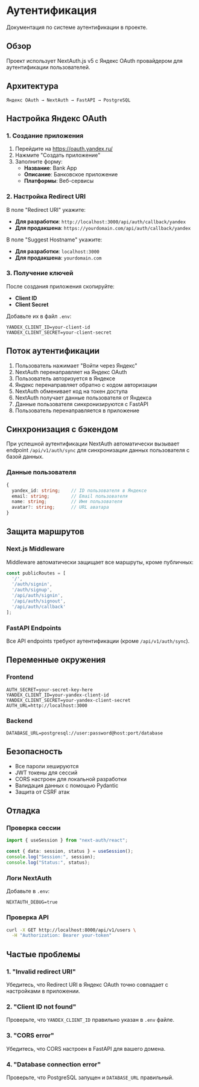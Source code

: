 # Аутентификация

Документация по системе аутентификации в проекте.

## Обзор

Проект использует NextAuth.js v5 с Яндекс OAuth провайдером для аутентификации пользователей.

## Архитектура

```
Яндекс OAuth → NextAuth → FastAPI → PostgreSQL
```

## Настройка Яндекс OAuth

### 1. Создание приложения

1. Перейдите на https://oauth.yandex.ru/
2. Нажмите "Создать приложение"
3. Заполните форму:
   - **Название**: Bank App
   - **Описание**: Банковское приложение
   - **Платформы**: Веб-сервисы

### 2. Настройка Redirect URI

В поле "Redirect URI" укажите:
- **Для разработки**: `http://localhost:3000/api/auth/callback/yandex`
- **Для продакшена**: `https://yourdomain.com/api/auth/callback/yandex`

В поле "Suggest Hostname" укажите:
- **Для разработки**: `localhost:3000`
- **Для продакшена**: `yourdomain.com`

### 3. Получение ключей

После создания приложения скопируйте:
- **Client ID**
- **Client Secret**

Добавьте их в файл `.env`:

```env
YANDEX_CLIENT_ID=your-client-id
YANDEX_CLIENT_SECRET=your-client-secret
```

## Поток аутентификации

1. Пользователь нажимает "Войти через Яндекс"
2. NextAuth перенаправляет на Яндекс OAuth
3. Пользователь авторизуется в Яндексе
4. Яндекс перенаправляет обратно с кодом авторизации
5. NextAuth обменивает код на токен доступа
6. NextAuth получает данные пользователя от Яндекса
7. Данные пользователя синхронизируются с FastAPI
8. Пользователь перенаправляется в приложение

## Синхронизация с бэкендом

При успешной аутентификации NextAuth автоматически вызывает endpoint `/api/v1/auth/sync` для синхронизации данных пользователя с базой данных.

### Данные пользователя

```typescript
{
  yandex_id: string;    // ID пользователя в Яндексе
  email: string;        // Email пользователя
  name: string;         // Имя пользователя
  avatar?: string;      // URL аватара
}
```

## Защита маршрутов

### Next.js Middleware

Middleware автоматически защищает все маршруты, кроме публичных:

```typescript
const publicRoutes = [
  '/',
  '/auth/signin',
  '/auth/signup',
  '/api/auth/signin',
  '/api/auth/signout',
  '/api/auth/callback'
];
```

### FastAPI Endpoints

Все API endpoints требуют аутентификации (кроме `/api/v1/auth/sync`).

## Переменные окружения

### Frontend

```env
AUTH_SECRET=your-secret-key-here
YANDEX_CLIENT_ID=your-yandex-client-id
YANDEX_CLIENT_SECRET=your-yandex-client-secret
AUTH_URL=http://localhost:3000
```

### Backend

```env
DATABASE_URL=postgresql://user:password@host:port/database
```

## Безопасность

- Все пароли хешируются
- JWT токены для сессий
- CORS настроен для локальной разработки
- Валидация данных с помощью Pydantic
- Защита от CSRF атак

## Отладка

### Проверка сессии

```typescript
import { useSession } from "next-auth/react";

const { data: session, status } = useSession();
console.log("Session:", session);
console.log("Status:", status);
```

### Логи NextAuth

Добавьте в `.env`:

```env
NEXTAUTH_DEBUG=true
```

### Проверка API

```bash
curl -X GET http://localhost:8000/api/v1/users \
  -H "Authorization: Bearer your-token"
```

## Частые проблемы

### 1. "Invalid redirect URI"

Убедитесь, что Redirect URI в Яндекс OAuth точно совпадает с настройками в приложении.

### 2. "Client ID not found"

Проверьте, что `YANDEX_CLIENT_ID` правильно указан в `.env` файле.

### 3. "CORS error"

Убедитесь, что CORS настроен в FastAPI для вашего домена.

### 4. "Database connection error"

Проверьте, что PostgreSQL запущен и `DATABASE_URL` правильный.

